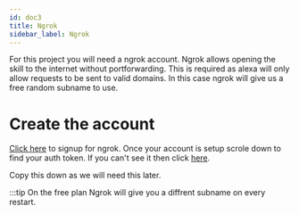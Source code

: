 ```yaml
---
id: doc3
title: Ngrok
sidebar_label: Ngrok
---
```


For this project you will need a ngrok account. Ngrok allows opening the skill to the internet without portforwarding. This is required as alexa will only allow requests to be sent to valid domains.
In this case ngrok will  give us a free random subname to use.

# Create the account

[Click here](https://dashboard.ngrok.com/signup) to signup for ngrok. Once your account is setup scrole down to find your auth token. If you can't see it then click [here](https://dashboard.ngrok.com/get-started/your-authtoken).

Copy this down as we will need this later.


:::tip On the free plan Ngrok will give you a diffrent subname on every restart. 
